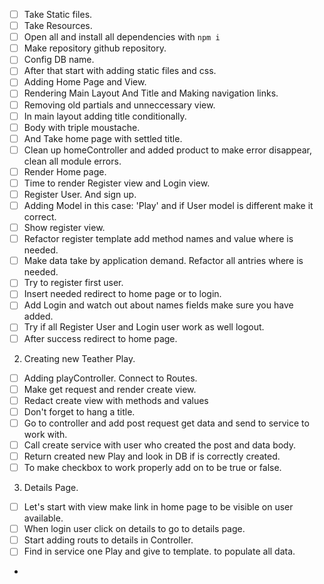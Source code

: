 - [ ] Take Static files.
- [ ] Take Resources.
- [ ] Open all and install all dependencies with `npm i`
- [ ] Make repository github repository.
- [ ] Config DB name.
- [ ] After that start with adding static files and css.
- [ ] Adding Home Page and View.
- [ ] Rendering Main Layout And Title and Making navigation links.
- [ ] Removing old partials and unneccessary view.
- [ ] In main layout adding title conditionally.
- [ ] Body with triple moustache.
- [ ] And Take home page with settled title.
- [ ] Clean up homeController and added product to make error disappear, clean all module errors.
- [ ] Render Home page.
- [ ] Time to render Register view and Login view.
- [ ] Register User. And sign up.
- [ ] Adding Model in this case: 'Play' and if User model is different make it correct.
- [ ] Show register view.
- [ ] Refactor register template add method names and value where is needed.
- [ ] Make data take by application demand. Refactor all antries where is needed.
- [ ] Try to register first user.
- [ ] Insert needed redirect to home page or to login.
- [ ] Add Login and watch out about names fields make sure you have added.
- [ ] Try if all Register User and Login user work as well logout.
- [ ] After success redirect to home page.

2. Creating new Teather Play.

- [ ] Adding playController. Connect to Routes.
- [ ] Make get request and render create view.
- [ ] Redact create view with methods and values
- [ ] Don't forget to hang a title.
- [ ] Go to controller and add post request get data and send to service to work with.
- [ ] Call create service with user who created the post and data body.
- [ ] Return created new Play and look in DB if is correctly created.
- [ ] To make checkbox to work properly add on to be true or false.

3. Details Page.

- [ ] Let's start with view make link in home page to be visible on user available.
- [ ] When login user click on details to go to details page.
- [ ] Start adding routs to details in Controller.
- [ ] Find in service one Play and give to template. to populate all data.
-
